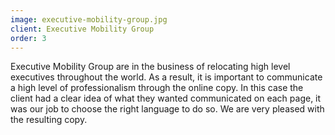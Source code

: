 ```yaml
---
image: executive-mobility-group.jpg
client: Executive Mobility Group
order: 3
---
```

Executive Mobility Group are in the business of relocating high level executives throughout the world. As a result, it is important to communicate a high level of professionalism through the online copy. In this case the client had a clear idea of what they wanted communicated on each page, it was our job to choose the right language to do so. We are very pleased with the resulting copy.

